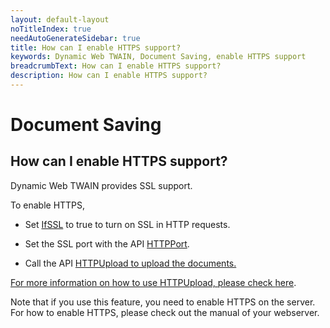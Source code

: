 ```yaml
---
layout: default-layout
noTitleIndex: true
needAutoGenerateSidebar: true
title: How can I enable HTTPS support?
keywords: Dynamic Web TWAIN, Document Saving, enable HTTPS support
breadcrumbText: How can I enable HTTPS support?
description: How can I enable HTTPS support?
---
```


# Document Saving

## How can I enable HTTPS support?

Dynamic Web TWAIN provides SSL support.

To enable HTTPS,

- Set <a href="https://www.dynamsoft.com/web-twain/docs-archive/info/api/WebTwain_IO.html?ver=17.2.1#ifssl" target="_blank">IfSSL</a> to true to turn on SSL in HTTP requests.

- Set the SSL port with the API <a href="https://www.dynamsoft.com/web-twain/docs-archive/info/api/WebTwain_IO.html?ver=17.2.1#httpport" target="_blank">HTTPPort</a>.

- Call the API <a href="https://www.dynamsoft.com/web-twain/docs-archive/info/api/WebTwain_IO.html?ver=17.2.1#httpupload" target="_blank">HTTPUpload to upload the documents.

For more information on how to use HTTPUpload, please check <a href="https://www.dynamsoft.com/web-twain/docs-archive/info/api/WebTwain_IO.html?ver=17.2.1#httpupload" target="_blank">here</a>.

Note that if you use this feature, you need to enable HTTPS on the server. For how to enable HTTPS, please check out the manual of your webserver.
